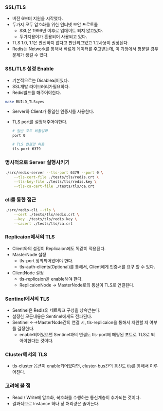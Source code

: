 ### SSL/TLS

- 버전 6부터 지원을 시작했다.
- 두가지 모두 암호화를 위한 인터넷 보안 프로토콜
    - SSL은 1996년 이후로 업데이트 되지 않고있다.
    - 두가지용어가 혼용되어 사용되고 있다.
- TLS 1.0, 1.1은 안전하지 않다고 판단되고있고 1.2사용이 권장된다.
- Redis는 Network를 통해서 빠르게 데이터를 주고받는데, 이 과정에서 평문일 경우 문제가 생길 수 있다.

### SSL/TLS 설정 Enable

- 기본적으로는 Disable되어있다.
- SSL개발 라이브러리가필요하다.
- Redis빌드를 해주어야한다.

```bash
make BUILD_TLS=yes
```

- Server와 Client가 동일한 인증서를 사용한다.
- TLS port를 설정해주어야한다.

    ```bash
    # 일반 포트 비활성화
    port 0
    
    # TLS 연결만 허용
    tls-port 6379
    ```


### 명시적으로 Server 실행시키기

```bash
./src/redis-server --tls-port 6379 --port 0 \
    --tls-cert-file ./tests/tls/redis.crt \
    --tls-key-file ./tests/tls/redis.key \
    --tls-ca-cert-file ./tests/tls/ca.crt
```

### cli를 통한 접근

```bash
./src/redis-cli --tls \
    --cert ./tests/tls/redis.crt \
    --key ./tests/tls/redis.key \
    --cacert ./tests/tls/ca.crt
```

### Replicaion에서의 TLS

- Client와의 설정이 Replicaion에도 똑같이 적용된다.
- MasterNode 설정
    - tls-port 정의되어있어야 한다.
    - tls-auth-clients(Optional)를 통해서, Client에게 인증서를 요구 할 수 있다.
- ClientNode 설정
    - tls-replicaion을 enable해야 한다.
    - ReplicaionNode → MasterNode로의 통신이 TLS로 연결된다.

### Sentinel에서의 TLS

- Sentinel은 Redis의 네트워크 구성을 상속받는다.
- 설정한 모든내용은 Sentinel에게도 전파된다.
- Sentinel ←→MasterNode간의 연결 시, tls-replicaion을 통해서 지원할 지 여부를 결정한다.
    - enable되어있으면 Sentinel과의 연결도 tls-port에 매핑된 포트로 TLS로 되어야한다는 것이다.

### Cluster에서의 TLS

- tls-cluster 옵션이 enable되어있다면, cluster-bus간의 통신도 tls를 통해서 이루어진다.

### 고려해 볼 점

- Read / Write에 암호화, 복호화를 수행하는 통신계층이 추가되는 것이다.
- 결과적으로 Instance 하나 당 처리량은 줄어든다.